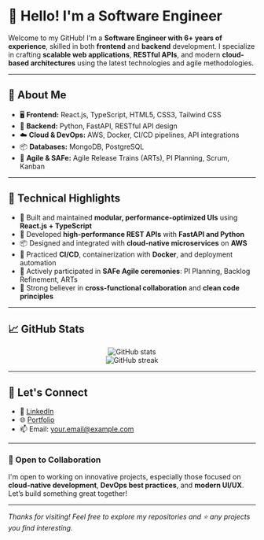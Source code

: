 # 👋 Hello! I'm a Software Engineer

Welcome to my GitHub! I'm a **Software Engineer with 6+ years of experience**, skilled in both **frontend** and **backend** development. I specialize in crafting **scalable web applications**, **RESTful APIs**, and modern **cloud-based architectures** using the latest technologies and agile methodologies.

---

## 🧠 About Me

- 🖥️ **Frontend:** React.js, TypeScript, HTML5, CSS3, Tailwind CSS  
- 🐍 **Backend:** Python, FastAPI, RESTful API design  
- ☁️ **Cloud & DevOps:** AWS, Docker, CI/CD pipelines, API integrations  
- 📦 **Databases:** MongoDB, PostgreSQL  
- 🔄 **Agile & SAFe:** Agile Release Trains (ARTs), PI Planning, Scrum, Kanban  

---

## 🔧 Technical Highlights

- 🧩 Built and maintained **modular, performance-optimized UIs** using **React.js + TypeScript**
- 🚀 Developed **high-performance REST APIs** with **FastAPI and Python**
- 📦 Designed and integrated with **cloud-native microservices** on **AWS**
- 🔁 Practiced **CI/CD**, containerization with **Docker**, and deployment automation
- 📅 Actively participated in **SAFe Agile ceremonies**: PI Planning, Backlog Refinement, ARTs
- 🤝 Strong believer in **cross-functional collaboration** and **clean code principles**

---

## 📈 GitHub Stats

<p align="center">
  <img src="https://github-readme-stats.vercel.app/api?username=your-github-username&show_icons=true&theme=tokyonight" alt="GitHub stats" />
  <br />
  <img src="https://github-readme-streak-stats.herokuapp.com/?user=your-github-username&theme=tokyonight" alt="GitHub streak" />
</p>

---

## 🤝 Let's Connect

- 💼 [LinkedIn](https://www.linkedin.com/in/your-link/)  
- 🌐 [Portfolio](https://yourportfolio.com)  
- 📫 Email: your.email@example.com  

---

### 🚀 Open to Collaboration

I'm open to working on innovative projects, especially those focused on **cloud-native development**, **DevOps best practices**, and **modern UI/UX**. Let’s build something great together!

---

_Thanks for visiting! Feel free to explore my repositories and ⭐️ any projects you find interesting._

